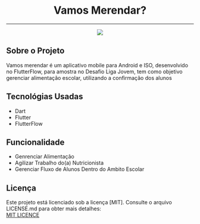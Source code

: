 <h1 align="center">Vamos Merendar?</h1>
<hr>
<p align="center">
<img src="http://img.shields.io/static/v1?label=STATUS&message=FINALIZADO&color=GREEN&style=for-the-badge"/>
</p>


<h2>Sobre o Projeto</h2>
<p>Vamos merendar é um aplicativo mobile para Android e ISO, desenvolvido no FlutterFlow, para amostra no Desafio Liga Jovem, tem como objetivo gerenciar alimentação escolar, utilizando a confirmação dos alunos</p>


<h2>Tecnológias Usadas</h2>
<ul>
    <li>Dart</li>
    <li>Flutter</li>
    <li>FlutterFlow</li>
</ul>



<h2>Funcionalidade</h2>
<ul>
    <li>Genrenciar Alimentação</li>
    <li>Agilizar Trabalho do(a) Nutricionista</li>
    <li>Gerenciar Fluxo de Alunos Dentro do Ambito Escolar</li>
</ul>


<h2>Licença</h2>
Este projeto está licenciado sob a licença [MIT]. Consulte o arquivo LICENSE.md para obter mais detalhes:
<br>
<a href="https://github.com/maryane-castro/vamos-merendar-flutter/blob/main/LICENSE">MIT LICENCE</a>
